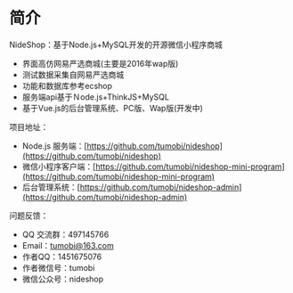 # 简介

NideShop：基于Node.js+MySQL开发的开源微信小程序商城

* 界面高仿网易严选商城\(主要是2016年wap版\)
* 测试数据采集自网易严选商城
* 功能和数据库参考ecshop
* 服务端api基于Ｎode.js+ThinkJS+MySQL
* 基于Vue.js的后台管理系统、PC版、Wap版(开发中)


项目地址：

* Node.js 服务端：[https://github.com/tumobi/nideshop](https://github.com/tumobi/nideshop)
* 微信小程序客户端：[https://github.com/tumobi/nideshop-mini-program](https://github.com/tumobi/nideshop-mini-program)
* 后台管理系统：[https://github.com/tumobi/nideshop-admin](https://github.com/tumobi/nideshop-admin)



问题反馈：

* QQ 交流群：497145766
* Email：tumobi@163.com
* 作者QQ：1451675076
* 作者微信号：tumobi
* 微信公众号：nideshop



